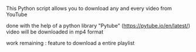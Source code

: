 This  Python script allows you to download any and every video from YouTube 

done with the help of a python library "Pytube" (https://pytube.io/en/latest/)
video will be downloaded in mp4 format

work remaining : feature to download a entire playlist 
